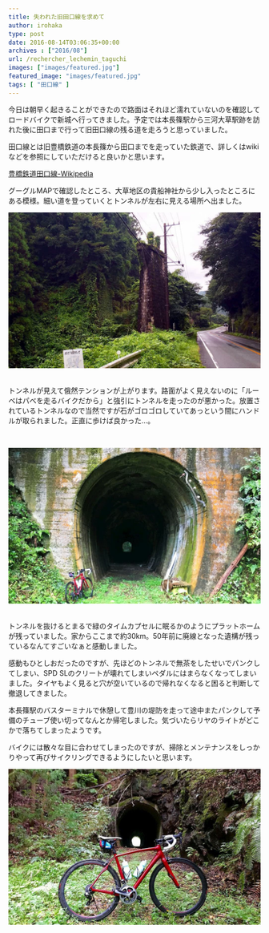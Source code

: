```yaml
---
title: 失われた旧田口線を求めて
author: irohaka
type: post
date: 2016-08-14T03:06:35+00:00
archives : ["2016/08"]
url: /rechercher_lechemin_taguchi
images: ["images/featured.jpg"]
featured_image: "images/featured.jpg"
tags: [ "田口線" ]
---
```


今日は朝早く起きることができたので路面はそれほど濡れていないのを確認してロードバイクで新城へ行ってきました。予定では本長篠駅から三河大草駅跡を訪れた後に田口まで行って旧田口線の残る道を走ろうと思っていました。
  
田口線とは旧豊橋鉄道の本長篠から田口までを走っていた鉄道で、詳しくはwikiなどを参照にしていただけると良いかと思います。
  
[豊橋鉄道田口線-Wikipedia](https://ja.wikipedia.org/wiki/%E8%B1%8A%E6%A9%8B%E9%89%84%E9%81%93%E7%94%B0%E5%8F%A3%E7%B7%9A)

  
グーグルMAPで確認したところ、大草地区の貴船神社から少し入ったところにある模様。細い道を登っていくとトンネルが左右に見える場所へ出ました。

![旧田口線橋梁](images/2016taguchi001.jpg)  
<br>


 

トンネルが見えて俄然テンションが上がります。路面がよく見えないのに「ルーベはパベを走るバイクだから」と強引にトンネルを走ったのが悪かった。放置されているトンネルなので当然ですが石がゴロゴロしていてあっという間にハンドルが取られました。正直に歩けば良かった…。

&nbsp;<br>

![隧道。途中から手彫りの跡が見られます。足場は悪いです。](images/2016taguchi002.jpg)  
<br>


トンネルを抜けるとまるで緑のタイムカプセルに眠るかのようにプラットホームが残っていました。家からここまで約30km。50年前に廃線となった遺構が残っているなんてすごいなぁと感動しました。

感動もひとしおだったのですが、先ほどのトンネルで無茶をしたせいでパンクしてしまい、SPD SLのクリートが壊れてしまいペダルにはまらなくなってしまいました。タイヤもよく見ると穴が空いているので帰れなくなると困ると判断して撤退してきました。

本長篠駅のバスターミナルで休憩して豊川の堤防を走って途中またパンクして予備のチューブ使い切ってなんとか帰宅しました。気づいたらリヤのライトがどこかで落ちてしまったようです。

バイクには散々な目に合わせてしまったのですが、掃除とメンテナンスをしっかりやって再びサイクリングできるようにしたいと思います。  


![夏の良い思い出になりました。](images/2016taguchi003.jpg)  

